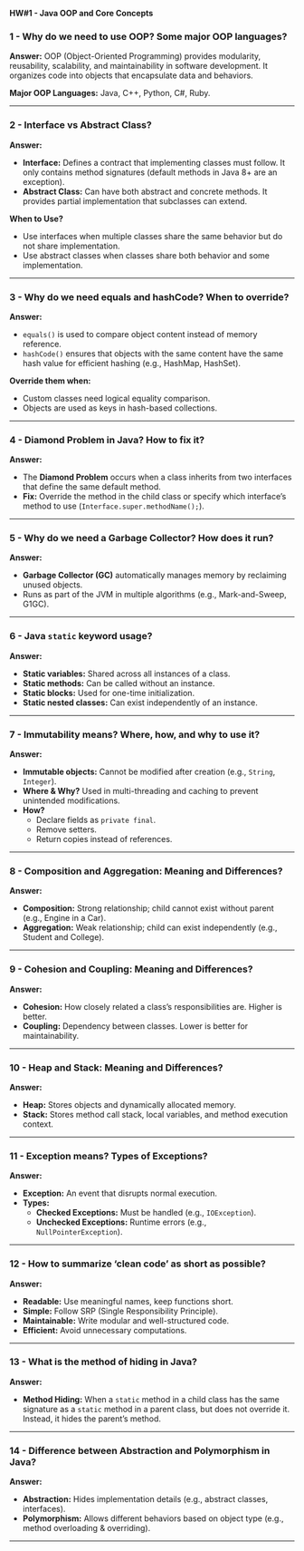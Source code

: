 **HW#1 - Java OOP and Core Concepts**

### 1 - Why do we need to use OOP? Some major OOP languages?
**Answer:** OOP (Object-Oriented Programming) provides modularity, reusability, scalability, and maintainability in software development. It organizes code into objects that encapsulate data and behaviors.

**Major OOP Languages:** Java, C++, Python, C#, Ruby.

---
### 2 - Interface vs Abstract Class?
**Answer:**
- **Interface:** Defines a contract that implementing classes must follow. It only contains method signatures (default methods in Java 8+ are an exception).
- **Abstract Class:** Can have both abstract and concrete methods. It provides partial implementation that subclasses can extend.

**When to Use?**
- Use interfaces when multiple classes share the same behavior but do not share implementation.
- Use abstract classes when classes share both behavior and some implementation.

---
### 3 - Why do we need equals and hashCode? When to override?
**Answer:**
- `equals()` is used to compare object content instead of memory reference.
- `hashCode()` ensures that objects with the same content have the same hash value for efficient hashing (e.g., HashMap, HashSet).

**Override them when:**
- Custom classes need logical equality comparison.
- Objects are used as keys in hash-based collections.

---
### 4 - Diamond Problem in Java? How to fix it?
**Answer:**
- The **Diamond Problem** occurs when a class inherits from two interfaces that define the same default method.
- **Fix:** Override the method in the child class or specify which interface’s method to use (`Interface.super.methodName();`).

---
### 5 - Why do we need a Garbage Collector? How does it run?
**Answer:**
- **Garbage Collector (GC)** automatically manages memory by reclaiming unused objects.
- Runs as part of the JVM in multiple algorithms (e.g., Mark-and-Sweep, G1GC).

---
### 6 - Java `static` keyword usage?
**Answer:**
- **Static variables:** Shared across all instances of a class.
- **Static methods:** Can be called without an instance.
- **Static blocks:** Used for one-time initialization.
- **Static nested classes:** Can exist independently of an instance.

---
### 7 - Immutability means? Where, how, and why to use it?
**Answer:**
- **Immutable objects:** Cannot be modified after creation (e.g., `String`, `Integer`).
- **Where & Why?** Used in multi-threading and caching to prevent unintended modifications.
- **How?**
  - Declare fields as `private final`.
  - Remove setters.
  - Return copies instead of references.

---
### 8 - Composition and Aggregation: Meaning and Differences?
**Answer:**
- **Composition:** Strong relationship; child cannot exist without parent (e.g., Engine in a Car).
- **Aggregation:** Weak relationship; child can exist independently (e.g., Student and College).

---
### 9 - Cohesion and Coupling: Meaning and Differences?
**Answer:**
- **Cohesion:** How closely related a class’s responsibilities are. Higher is better.
- **Coupling:** Dependency between classes. Lower is better for maintainability.

---
### 10 - Heap and Stack: Meaning and Differences?
**Answer:**
- **Heap:** Stores objects and dynamically allocated memory.
- **Stack:** Stores method call stack, local variables, and method execution context.

---
### 11 - Exception means? Types of Exceptions?
**Answer:**
- **Exception:** An event that disrupts normal execution.
- **Types:**
  - **Checked Exceptions:** Must be handled (e.g., `IOException`).
  - **Unchecked Exceptions:** Runtime errors (e.g., `NullPointerException`).

---
### 12 - How to summarize ‘clean code’ as short as possible?
**Answer:**
- **Readable:** Use meaningful names, keep functions short.
- **Simple:** Follow SRP (Single Responsibility Principle).
- **Maintainable:** Write modular and well-structured code.
- **Efficient:** Avoid unnecessary computations.

---
### 13 - What is the method of hiding in Java?
**Answer:**
- **Method Hiding:** When a `static` method in a child class has the same signature as a `static` method in a parent class, but does not override it. Instead, it hides the parent’s method.

---
### 14 - Difference between Abstraction and Polymorphism in Java?
**Answer:**
- **Abstraction:** Hides implementation details (e.g., abstract classes, interfaces).
- **Polymorphism:** Allows different behaviors based on object type (e.g., method overloading & overriding).

---



